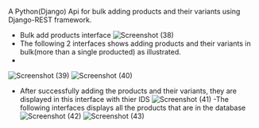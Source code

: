 A Python(Django) Api for bulk adding products and their variants using Django-REST framework.
- Bulk add products interface
![Screenshot (38)](https://github.com/user-attachments/assets/1a5ab3ee-1d25-4e6b-87bc-a22d67de481a)
- The following 2 interfaces shows adding products and their variants in bulk(more than a single producted) as illustrated.
- 
![Screenshot (39)](https://github.com/user-attachments/assets/bb0436c2-a170-4d3d-90e1-8b6661322c80)
![Screenshot (40)](https://github.com/user-attachments/assets/aec65432-1821-4186-a317-19c3bc49a92c)
- After successfully adding the products and their variants, they are displayed in this interface with thier IDS
![Screenshot (41)](https://github.com/user-attachments/assets/98872182-b148-439b-b04e-c5856e69fe2e)
-The following interfaces displays  all the products that are in the database
![Screenshot (42)](https://github.com/user-attachments/assets/9efbb524-4f52-40de-a430-06e5186da433)
![Screenshot (43)](https://github.com/user-attachments/assets/94290388-9b88-44df-9a31-39c7bd3c8ba3)
